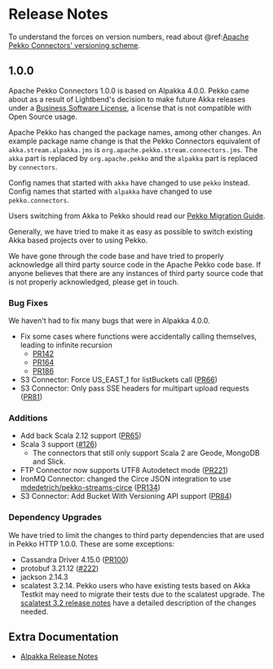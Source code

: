 # Release Notes

To understand the forces on version numbers, read about @ref:[Apache Pekko Connectors' versioning scheme](../other-docs/versioning.md).

## 1.0.0

Apache Pekko Connectors 1.0.0 is based on Alpakka 4.0.0. Pekko came about as a result of Lightbend's decision to make future
Akka releases under a [Business Software License](https://www.lightbend.com/blog/why-we-are-changing-the-license-for-akka),
a license that is not compatible with Open Source usage.

Apache Pekko has changed the package names, among other changes. An example package name change is that the
Pekko Connectors equivalent of `akka.stream.alpakka.jms` is `org.apache.pekko.stream.connectors.jms`.
The `akka` part is replaced by `org.apache.pekko` and the `alpakka` part is replaced by `connectors`.

Config names that started with `akka` have changed to
use `pekko` instead. Config names that started with `alpakka` have changed to use `pekko.connectors`.

Users switching from Akka to Pekko should read our [Pekko Migration Guide](https://pekko.apache.org/docs/pekko/current/project/migration-guides.html).

Generally, we have tried to make it as easy as possible to switch existing Akka based projects over to using Pekko.

We have gone through the code base and have tried to properly acknowledge all third party source code in the
Apache Pekko code base. If anyone believes that there are any instances of third party source code that is not
properly acknowledged, please get in touch.

### Bug Fixes
We haven't had to fix many bugs that were in Alpakka 4.0.0.

* Fix some cases where functions were accidentally calling themselves, leading to infinite recursion
    * [PR142](https://github.com/apache/incubator-pekko-connectors/pull/142)
    * [PR164](https://github.com/apache/incubator-pekko-connectors/pull/164)
    * [PR186](https://github.com/apache/incubator-pekko-connectors/pull/186)
* S3 Connector: Force US_EAST_1 for listBuckets call ([PR66](https://github.com/apache/incubator-pekko-connectors/pull/66))
* S3 Connector: Only pass SSE headers for multipart upload requests ([PR81](https://github.com/apache/incubator-pekko-connectors/pull/81))

### Additions
* Add back Scala 2.12 support ([PR65](https://github.com/apache/incubator-pekko-connectors/pull/65))
* Scala 3 support ([#126](https://github.com/apache/incubator-pekko-connectors/issues/126))
    * The connectors that still only support Scala 2 are Geode, MongoDB and Slick.
* FTP Connector now supports UTF8 Autodetect mode ([PR221](https://github.com/apache/incubator-pekko-connectors/pull/221))
* IronMQ Connector: changed the Circe JSON integration to use [mdedetrich/pekko-streams-circe](https://github.com/mdedetrich/pekko-streams-circe) ([PR134](https://github.com/apache/incubator-pekko-connectors/pull/134)) 
* S3 Connector: Add Bucket With Versioning API support ([PR84](https://github.com/apache/incubator-pekko-connectors/pull/84))

### Dependency Upgrades
We have tried to limit the changes to third party dependencies that are used in Pekko HTTP 1.0.0. These are some exceptions:

* Cassandra Driver 4.15.0 ([PR100](https://github.com/apache/incubator-pekko-connectors/pull/100))
* protobuf 3.21.12 ([#222](https://github.com/apache/incubator-pekko-connectors/issues/222))
* jackson 2.14.3
* scalatest 3.2.14. Pekko users who have existing tests based on Akka Testkit may need to migrate their tests due to the scalatest upgrade. The [scalatest 3.2 release notes](https://www.scalatest.org/release_notes/3.2.0) have a detailed description of the changes needed.


## Extra Documentation

* [Alpakka Release Notes](https://doc.akka.io/docs/alpakka/current/release-notes/index.html)
